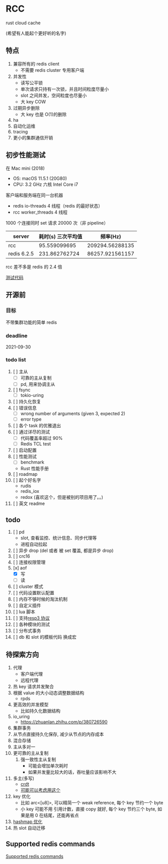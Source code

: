 # RCC

rust cloud cache

(希望有人能起个更好听的名字)

## 特点

1. 兼容所有的 redis client
   - 不需要 redis cluster 专用客户端
1. 并发性
   - 读写公平锁
   - 单次请求只持有一次锁，并且时间粒度尽量小
   - slot 之间并发，空间粒度也尽量小
   - 大 key COW
1. 过期异步删除
   - 大 key 也是 O(1)的删除
1. ha
1. 自动化运维
1. tracing
1. 更小的集群通信开销

## 初步性能测试

在 Mac mini (2018)

- OS: macOS 11.5.1 (20G80)
- CPU: 3.2 GHz 六核 Intel Core i7

客户端和服务端在同一台机器

- redis io-threads 4 线程（redis 的最好状态）
- rcc worker_threads 4 线程

1000 个连接同时 set 请求 20000 次（非 pipeline）

| server      | 耗时(s) 三次平均值 | 频率(Hz)        |
| ----------- | ------------------ | --------------- |
| rcc         | 95.559099695       | 209294.56288135 |
| redis 6.2.5 | 231.862762724      | 86257.921561157 |

rcc 差不多是 redis 的 2.4 倍

[测试代码](cmd_test/bin/simple_bench.rs)

## 开源前

### 目标

不带集群功能的简单 redis

### deadline

2021-09-30

### todo list

1. [ ] 主从
   - [ ] 可靠的主从复制
   - [ ] pd, 用来协调主从
1. [ ] fsync
   - [ ] tokio-uring
1. [ ] 持久化恢复
1. [ ] 错误信息
   - [ ] wrong number of arguments (given 3, expected 2)
   - [ ] error type
1. [ ] 各个 task 的优雅退出
1. [ ] 通过详尽的测试
   - [ ] 代码覆盖率超过 90%
   - [ ] Redis TCL test
1. [ ] 启动配置
1. [ ] 性能测试
   - [ ] benchmark
   - Rust 性能手册
1. [ ] roadmap
1. [ ] 起个好名字
   - rudis
   - redis_iox
   - redox (喜欢这个，但是被别的项目用了。。)
1. [ ] 英文 readme

## todo

1. [ ] pd
   - slot, 查看监控、统计信息、同步代理等
   - 进程自动拉起
1. [ ] 异步 drop (del 或者 被 set 覆盖, 都是异步 drop)
1. [ ] crc16
1. [ ] 连接权限管理
1. [x] aof
   - [x] 写
   - [ ] 读
1. [ ] cluster 模式
1. [ ] 代码设置默认配置
1. [ ] 内存不够时候的淘汰机制
1. [ ] 自定义插件
1. [ ] lua 脚本
1. [ ] 支持[resp3 协议](https://www.zeekling.cn/articles/2021/01/10/1610263628832.html)
1. [ ] 各种模块的测试
1. [ ] 分布式事务
1. [ ] db 和 slot 的模板代码 换成宏

## 待探索方向

1. 代理
   - 客户端代理
   - 远程代理
1. 热 key 请求并发聚合
1. 根据 value 的大小动态调整数据结构
   - rpds
1. 更高效的并发模型
   - 比如持久化数据结构
1. io_uring
   - https://zhuanlan.zhihu.com/p/380726590
1. 集群事务
1. 从节点直接持久化保存, 减少从节点的内存成本
1. 混合存储
1. 主从多对一
1. 更可靠的主从复制
   1. 强一致性主从复制
      - 可能会增加单次耗时
      - 如果并发量比较大的话，吞吐量应该影响不大
1. 多主(多写)
   - [crdt](https://josephg.com/blog/crdts-go-brrr/)
   - [可能可以考虑用这个](https://github.com/josephg/diamond-types)
1. key 优化
   - 比如 arc<[u8]>, 可以精简一个 weak reference, 每个 key 节约一个 byte
   - 小 key 可能不用 引用计数，直接 copy 就好, 每个 key 节约三个 byte, 如果是用 0 在结尾，还能再省点
1. [hashmap 优化](https://youtu.be/ncHmEUmJZf4?t=2861)
1. 热 slot 自动迁移

## Supported redis commands

[Supported redis commands](./docs/supported_redis_cmds.md)
